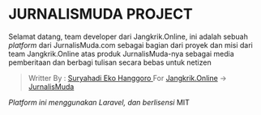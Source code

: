 # JURNALISMUDA PROJECT
Selamat datang, team developer dari Jangkrik.Online, ini adalah sebuah *platform* dari JurnalisMuda.com sebagai bagian dari proyek dan misi dari team Jangkrik.Online atas produk JurnalisMuda-nya sebagai  media pemberitaan dan berbagi tulisan secara bebas untuk netizen

> Writter By : [Suryahadi Eko Hanggoro
](https://suryahadi.com)
> For [Jangkrik.Online](https://jangkrik.online) -> [JurnalisMuda](https://jurnalismuda.com)

*Platform ini menggunakan Laravel, dan berlisensi* MIT

 
